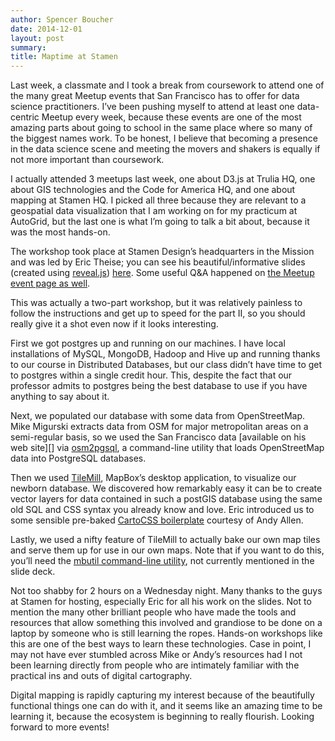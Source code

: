 ```yaml
---
author: Spencer Boucher
date: 2014-12-01
layout: post
summary:
title: Maptime at Stamen
---
```


Last week, a classmate and I took a break from coursework to attend one of the
many great Meetup events that San Francisco has to offer for data science
practitioners. I’ve been pushing myself to attend at least one data-centric
Meetup every week, because these events are one of the most amazing parts about
going to school in the same place where so many of the biggest names work. To be
honest, I believe that becoming a presence in the data science scene and meeting
the movers and shakers is equally if not more important than coursework.

I actually attended 3 meetups last week, one about D3.js at Trulia HQ, one about
GIS technologies and the Code for America HQ, and one about mapping at Stamen
HQ. I picked all three because they are relevant to a geospatial data
visualization that I am working on for my practicum at AutoGrid, but the last
one is what I’m going to talk a bit about, because it was the most hands-on.

The workshop took place at Stamen Design’s headquarters in the Mission and was
led by Eric Theise; you can see his beautiful/informative slides (created using
[reveal.js][]) [here][]. Some useful Q&A happened on
[the Meetup event page as well][].

This was actually a two-part workshop, but it was relatively painless to follow
the instructions and get up to speed for the part II, so you should really give
it a shot even now if it looks interesting.

First we got postgres up and running on our machines. I have local installations
of MySQL, MongoDB, Hadoop and Hive up and running thanks to our course in
Distributed Databases, but our class didn’t have time to get to postgres within
a single credit hour. This, despite the fact that our professor admits to
postgres being the best database to use if you have anything to say about it.

Next, we populated our database with some data from OpenStreetMap. Mike Migurski
extracts data from OSM for major metropolitan areas on a semi-regular basis, so
we used the San Francisco data [available on his web site][] via [osm2pgsql][],
a command-line utility that loads OpenStreetMap data into PostgreSQL databases.

Then we used [TileMill][], MapBox’s desktop application, to visualize our
newborn database. We discovered how remarkably easy it can be to create vector
layers for data contained in such a postGIS database using the same old SQL and
CSS syntax you already know and love. Eric introduced us to some sensible
pre-baked [CartoCSS boilerplate][] courtesy of Andy Allen.

Lastly, we used a nifty feature of TileMill to actually bake our own map tiles
and serve them up for use in our own maps. Note that if you want to do this,
you’ll need the [mbutil command-line utility][], not currently mentioned in the
slide deck.

Not too shabby for 2 hours on a Wednesday night. Many thanks to the guys at
Stamen for hosting, especially Eric for all his work on the slides. Not to
mention the many other brilliant people who have made the tools and resources
that allow something this involved and grandiose to be done on a laptop by
someone who is still learning the ropes. Hands-on workshops like this are one of
the best ways to learn these technologies. Case in point, I may not have ever
stumbled across Mike or Andy’s resources had I not been learning directly from
people who are intimately familiar with the practical ins and outs of digital
cartography.

Digital mapping is rapidly capturing my interest because of the beautifully
functional things one can do with it, and it seems like an amazing time to be
learning it, because the ecosystem is beginning to really flourish. Looking
forward to more events!

[reveal.js]: http://lab.hakim.se/reveal-js

[here]: http://erictheise.github.io/geostack-deck

[the Meetup event page as well]: http://www.meetup.com/Maptime-SF/events/147110652

[osm2pgsql]: http://wiki.openstreetmap.org/wiki/Osm2pgsql

[TileMill]: https://www.mapbox.com/tilemill

[CartoCSS boilerplate]: https://github.com/gravitystorm/openstreetmap-carto

[mbutil command-line utility]: https://github.com/mapbox/mbutil
